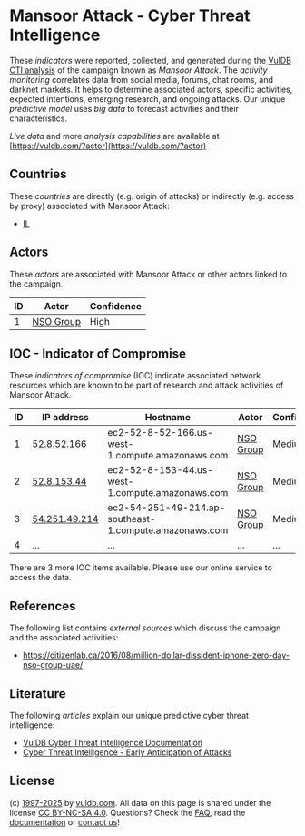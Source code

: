 # Mansoor Attack - Cyber Threat Intelligence

These _indicators_ were reported, collected, and generated during the [VulDB CTI analysis](https://vuldb.com/?kb.cti) of the campaign known as _Mansoor Attack_. The _activity monitoring_ correlates data from social media, forums, chat rooms, and darknet markets. It helps to determine associated actors, specific activities, expected intentions, emerging research, and ongoing attacks. Our unique _predictive model_ uses _big data_ to forecast activities and their characteristics.

_Live data_ and more _analysis capabilities_ are available at [https://vuldb.com/?actor](https://vuldb.com/?actor)

## Countries

These _countries_ are directly (e.g. origin of attacks) or indirectly (e.g. access by proxy) associated with Mansoor Attack:

* [IL](https://vuldb.com/?country.il)

## Actors

These _actors_ are associated with Mansoor Attack or other actors linked to the campaign.

ID | Actor | Confidence
-- | ----- | ----------
1 | [NSO Group](https://vuldb.com/?actor.nso_group) | High

## IOC - Indicator of Compromise

These _indicators of compromise_ (IOC) indicate associated network resources which are known to be part of research and attack activities of Mansoor Attack.

ID | IP address | Hostname | Actor | Confidence
-- | ---------- | -------- | ----- | ----------
1 | [52.8.52.166](https://vuldb.com/?ip.52.8.52.166) | ec2-52-8-52-166.us-west-1.compute.amazonaws.com | [NSO Group](https://vuldb.com/?actor.nso_group) | Medium
2 | [52.8.153.44](https://vuldb.com/?ip.52.8.153.44) | ec2-52-8-153-44.us-west-1.compute.amazonaws.com | [NSO Group](https://vuldb.com/?actor.nso_group) | Medium
3 | [54.251.49.214](https://vuldb.com/?ip.54.251.49.214) | ec2-54-251-49-214.ap-southeast-1.compute.amazonaws.com | [NSO Group](https://vuldb.com/?actor.nso_group) | Medium
4 | ... | ... | ... | ...

There are 3 more IOC items available. Please use our online service to access the data.

## References

The following list contains _external sources_ which discuss the campaign and the associated activities:

* https://citizenlab.ca/2016/08/million-dollar-dissident-iphone-zero-day-nso-group-uae/

## Literature

The following _articles_ explain our unique predictive cyber threat intelligence:

* [VulDB Cyber Threat Intelligence Documentation](https://vuldb.com/?kb.cti)
* [Cyber Threat Intelligence - Early Anticipation of Attacks](https://www.scip.ch/en/?labs.20201022)

## License

(c) [1997-2025](https://vuldb.com/?kb.changelog) by [vuldb.com](https://vuldb.com/?kb.about). All data on this page is shared under the license [CC BY-NC-SA 4.0](https://creativecommons.org/licenses/by-nc-sa/4.0/). Questions? Check the [FAQ](https://vuldb.com/?kb.faq), read the [documentation](https://vuldb.com/?kb) or [contact us](https://vuldb.com/?contact)!
